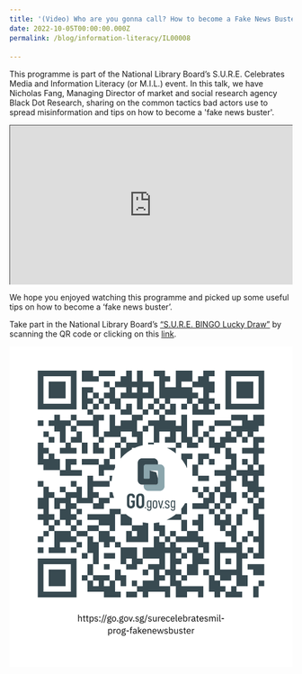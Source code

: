 ```yaml
---
title: '(Video) Who are you gonna call? How to become a Fake News Buster'
date: 2022-10-05T00:00:00.000Z
permalink: /blog/information-literacy/IL00008

---
```


This programme is part of the National Library Board’s S.U.R.E. Celebrates Media and Information Literacy (or M.I.L.) event. In this talk, we have Nicholas Fang, Managing Director of market and social research agency Black Dot Research, sharing on the common tactics bad actors use to spread misinformation and tips on how to become a 'fake news buster'.

<style>.embed-container { position: relative; padding-bottom: 56.25%; height: 0; overflow: hidden; max-width: 100%; } .embed-container iframe, .embed-container object, .embed-container embed { position: absolute; top: 0; left: 0; width: 100%; height: 100%; }</style><div class='embed-container'>
<iframe src="https://nlb.ap.panopto.com/Panopto/Pages/Embed.aspx?id=55eebaa5-7152-463f-881a-af2b0088a26c&autoplay=false&offerviewer=false&showtitle=true&showbrand=true&start=0&interactivity=all" height="405" width="720" style="border: 1px solid #464646;" allowfullscreen allow="autoplay"></iframe></div>

We hope you enjoyed watching this programme and picked up some useful tips on how to become a ‘fake news buster’.

Take part in the National Library Board’s [“S.U.R.E. BINGO Lucky Draw”](https://sure.nlb.gov.sg/events/surecelebratesmil-bingo-howtoplay/)  by scanning the QR code or clicking on this [link](https://go.gov.sg/surecelebratesmil-prog-fakenewsbuster).

![](../../../images/https___go.gov.sg_surecelebratesmil-prog-fakenewsbuster.png)